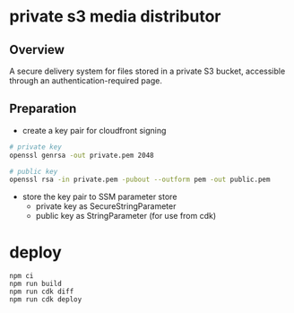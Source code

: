 # private s3 media distributor

## Overview
A secure delivery system for files stored in a private S3 bucket, accessible through an authentication-required page.

## Preparation
- create a key pair for cloudfront signing

```sh
# private key
openssl genrsa -out private.pem 2048

# public key
openssl rsa -in private.pem -pubout --outform pem -out public.pem
```

- store the key pair to SSM parameter store
  - private key as SecureStringParameter
  - public key as StringParameter (for use from cdk)


# deploy

```
npm ci
npm run build
npm run cdk diff
npm run cdk deploy
```
